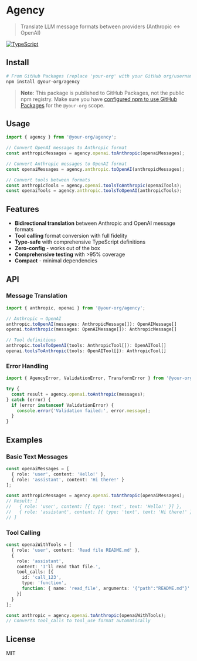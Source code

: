 # Agency

> Translate LLM message formats between providers (Anthropic ↔ OpenAI)

[![TypeScript](https://img.shields.io/badge/%3C%2F%3E-TypeScript-%230074c1.svg)](http://www.typescriptlang.org/)

## Install

```bash
# From GitHub Packages (replace 'your-org' with your GitHub org/username)
npm install @your-org/agency
```

> **Note**: This package is published to GitHub Packages, not the public npm registry. Make sure you have [configured npm to use GitHub Packages](https://docs.github.com/en/packages/working-with-a-github-packages-registry/working-with-the-npm-registry) for the `@your-org` scope.

## Usage

```ts
import { agency } from '@your-org/agency';

// Convert OpenAI messages to Anthropic format
const anthropicMessages = agency.openai.toAnthropic(openaiMessages);

// Convert Anthropic messages to OpenAI format  
const openaiMessages = agency.anthropic.toOpenAI(anthropicMessages);

// Convert tools between formats
const anthropicTools = agency.openai.toolsToAnthropic(openaiTools);
const openaiTools = agency.anthropic.toolsToOpenAI(anthropicTools);
```

## Features

- **Bidirectional translation** between Anthropic and OpenAI message formats
- **Tool calling** format conversion with full fidelity 
- **Type-safe** with comprehensive TypeScript definitions
- **Zero-config** - works out of the box
- **Comprehensive testing** with >95% coverage
- **Compact** - minimal dependencies

## API

### Message Translation

```ts
import { anthropic, openai } from '@your-org/agency';

// Anthropic ↔ OpenAI
anthropic.toOpenAI(messages: AnthropicMessage[]): OpenAIMessage[]
openai.toAnthropic(messages: OpenAIMessage[]): AnthropicMessage[]

// Tool definitions
anthropic.toolsToOpenAI(tools: AnthropicTool[]): OpenAITool[]
openai.toolsToAnthropic(tools: OpenAITool[]): AnthropicTool[]
```

### Error Handling

```ts
import { AgencyError, ValidationError, TransformError } from '@your-org/agency';

try {
  const result = agency.openai.toAnthropic(messages);
} catch (error) {
  if (error instanceof ValidationError) {
    console.error('Validation failed:', error.message);
  }
}
```

## Examples

### Basic Text Messages

```ts
const openaiMessages = [
  { role: 'user', content: 'Hello!' },
  { role: 'assistant', content: 'Hi there!' }
];

const anthropicMessages = agency.openai.toAnthropic(openaiMessages);
// Result: [
//   { role: 'user', content: [{ type: 'text', text: 'Hello!' }] },
//   { role: 'assistant', content: [{ type: 'text', text: 'Hi there!' }] }
// ]
```

### Tool Calling

```ts
const openaiWithTools = [
  { role: 'user', content: 'Read file README.md' },
  { 
    role: 'assistant',
    content: 'I'll read that file.',
    tool_calls: [{
      id: 'call_123',
      type: 'function',
      function: { name: 'read_file', arguments: '{"path":"README.md"}' }
    }]
  }
];

const anthropic = agency.openai.toAnthropic(openaiWithTools);
// Converts tool_calls to tool_use format automatically
```

## License

MIT